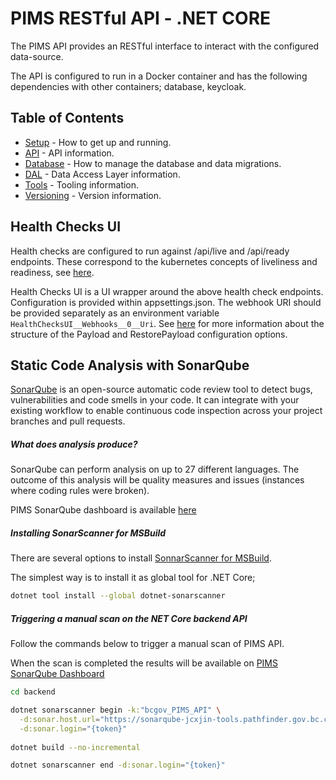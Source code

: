 # PIMS RESTful API - .NET CORE

The PIMS API provides an RESTful interface to interact with the configured data-source.

The API is configured to run in a Docker container and has the following dependencies with other containers; database, keycloak.

## Table of Contents

- [Setup](./docs/SETUP.md) - How to get up and running.
- [API](./docs/API.md) - API information.
- [Database](./docs/DATABASE.md) - How to manage the database and data migrations.
- [DAL](./docs/DAL.md) - Data Access Layer information.
- [Tools](./docs/TOOLS.md) - Tooling information.
- [Versioning](./docs/VERSIONING.md) - Version information.

## Health Checks UI

Health checks are configured to run against /api/live and /api/ready endpoints. These correspond to the kubernetes concepts of liveliness and readiness, see [here](https://docs.openshift.com/container-platform/3.11/dev_guide/application_health.html). 

Health Checks UI is a UI wrapper around the above health check endpoints. Configuration is provided within appsettings.json. The webhook URI should be provided separately as an environment variable `HealthChecksUI__Webhooks__0__Uri`. See [here](https://github.com/Xabaril/AspNetCore.Diagnostics.HealthChecks#webhooks-and-failure-notifications) for more information about the structure of the Payload and RestorePayload configuration options.

## Static Code Analysis with SonarQube

[SonarQube](http://www.sonarqube.org/) is an open-source automatic code review tool to detect bugs, vulnerabilities and code smells in your code. It can integrate with your existing workflow to enable continuous code inspection across your project branches and pull requests.

##### What does analysis produce?

SonarQube can perform analysis on up to 27 different languages. The outcome of this analysis will be quality measures and issues (instances where coding rules were broken).

PIMS SonarQube dashboard is available [here](https://sonarqube-jcxjin-tools.pathfinder.gov.bc.ca/projects)

##### Installing SonarScanner for MSBuild

There are several options to install [SonnarScanner for MSBuild](https://sonarcloud.io/documentation/analysis/scan/sonarscanner-for-msbuild/). 

The simplest way is to install it as global tool for .NET Core;

```bash
dotnet tool install --global dotnet-sonarscanner
```

##### Triggering a manual scan on the NET Core backend API

Follow the commands below to trigger a manual scan of PIMS API. 

When the scan is completed the results will be available on [PIMS SonarQube Dashboard](https://sonarqube-jcxjin-tools.pathfinder.gov.bc.ca/projects?sort=-analysis_date)

```bash
cd backend

dotnet sonarscanner begin -k:"bcgov_PIMS_API" \
  -d:sonar.host.url="https://sonarqube-jcxjin-tools.pathfinder.gov.bc.ca" \
  -d:sonar.login="{token}"
  
dotnet build --no-incremental

dotnet sonarscanner end -d:sonar.login="{token}"
```